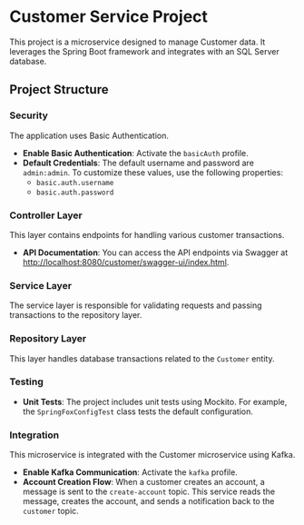 # Customer Service Project

This project is a microservice designed to manage Customer data. It leverages the Spring Boot framework and integrates with an SQL Server database.

## Project Structure

### Security
The application uses Basic Authentication.
- **Enable Basic Authentication**: Activate the `basicAuth` profile.
- **Default Credentials**: The default username and password are `admin:admin`. To customize these values, use the following properties:
    - `basic.auth.username`
    - `basic.auth.password`

### Controller Layer
This layer contains endpoints for handling various customer transactions.
- **API Documentation**: You can access the API endpoints via Swagger at [http://localhost:8080/customer/swagger-ui/index.html](http://localhost:8080/customer/swagger-ui/index.html).

### Service Layer
The service layer is responsible for validating requests and passing transactions to the repository layer.

### Repository Layer
This layer handles database transactions related to the `Customer` entity.

### Testing
- **Unit Tests**: The project includes unit tests using Mockito. For example, the `SpringFoxConfigTest` class tests the default configuration.

### Integration
This microservice is integrated with the Customer microservice using Kafka.
- **Enable Kafka Communication**: Activate the `kafka` profile.
- **Account Creation Flow**: When a customer creates an account, a message is sent to the `create-account` topic. This service reads the message, creates the account, and sends a notification back to the `customer` topic.

